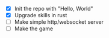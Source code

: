 - [x] Init the repo with "Hello, World"
- [x] Upgrade skills in rust
- [ ] Make simple http/websocket server
- [ ] Make the game